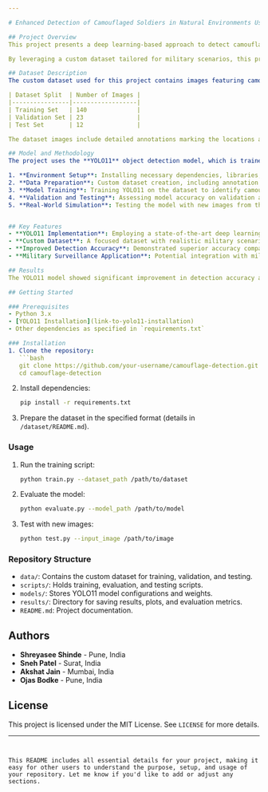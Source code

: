 ```yaml
---

# Enhanced Detection of Camouflaged Soldiers in Natural Environments Using YOLO11

## Project Overview
This project presents a deep learning-based approach to detect camouflaged soldiers in natural environments using the **YOLO11** model. The research is aimed at enhancing the capability of military surveillance systems to identify soldiers who are well-camouflaged within various natural backgrounds. The application of this detection model is critical for military operations, providing real-time threat recognition and response.

By leveraging a custom dataset tailored for military scenarios, this project demonstrates YOLO11's potential to detect camouflaged objects even in complex natural settings. Our research highlights YOLO11's accuracy improvements over other models in camouflage object detection (COD) tasks, which are essential for autonomous surveillance, threat assessment, and response.

## Dataset Description
The custom dataset used for this project contains images featuring camouflaged soldiers across a variety of natural environments. This dataset is structured as follows:

| Dataset Split  | Number of Images |
|----------------|------------------|
| Training Set   | 140              |
| Validation Set | 23               |
| Test Set       | 12               |

The dataset images include detailed annotations marking the locations and contours of camouflaged soldiers to ensure accurate detection.

## Model and Methodology
The project uses the **YOLO11** object detection model, which is trained on our custom dataset to enhance detection in military surveillance scenarios. The workflow includes:

1. **Environment Setup**: Installing necessary dependencies, libraries, and tools.
2. **Data Preparation**: Custom dataset creation, including annotation and augmentation.
3. **Model Training**: Training YOLO11 on the dataset to identify camouflaged soldiers.
4. **Validation and Testing**: Assessing model accuracy on validation and test images.
5. **Real-World Simulation**: Testing the model with new images from the internet that simulate realistic conditions.


## Key Features
- **YOLO11 Implementation**: Employing a state-of-the-art deep learning model to handle complex camouflage detection tasks.
- **Custom Dataset**: A focused dataset with realistic military scenarios, including various camouflage techniques.
- **Improved Detection Accuracy**: Demonstrated superior accuracy compared to previous models in the detection of camouflaged soldiers.
- **Military Surveillance Application**: Potential integration with military operations for autonomous threat detection and response.

## Results
The YOLO11 model showed significant improvement in detection accuracy and response time, making it an ideal solution for real-time military surveillance applications. This model's performance validates its feasibility for deployment in wearable devices and autonomous military surveillance systems.

## Getting Started

### Prerequisites
- Python 3.x
- [YOLO11 Installation](link-to-yolo11-installation)
- Other dependencies as specified in `requirements.txt`

### Installation
1. Clone the repository:
   ```bash
   git clone https://github.com/your-username/camouflage-detection.git
   cd camouflage-detection
   ```
2. Install dependencies:
   ```bash
   pip install -r requirements.txt
   ```
3. Prepare the dataset in the specified format (details in `/dataset/README.md`).

### Usage
1. Run the training script:
   ```bash
   python train.py --dataset_path /path/to/dataset
   ```
2. Evaluate the model:
   ```bash
   python evaluate.py --model_path /path/to/model
   ```
3. Test with new images:
   ```bash
   python test.py --input_image /path/to/image
   ```

### Repository Structure
- `data/`: Contains the custom dataset for training, validation, and testing.
- `scripts/`: Holds training, evaluation, and testing scripts.
- `models/`: Stores YOLO11 model configurations and weights.
- `results/`: Directory for saving results, plots, and evaluation metrics.
- `README.md`: Project documentation.

## Authors
- **Shreyasee Shinde** - Pune, India
- **Sneh Patel** - Surat, India
- **Akshat Jain** - Mumbai, India
- **Ojas Bodke** - Pune, India

## License
This project is licensed under the MIT License. See `LICENSE` for more details.

---
```


This README includes all essential details for your project, making it easy for other users to understand the purpose, setup, and usage of your repository. Let me know if you'd like to add or adjust any sections.
